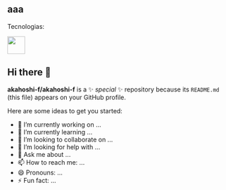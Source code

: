 ## aaa


Tecnologias:

<img src="https://cdn.jsdelivr.net/gh/devicons/devicon@latest/icons/python/python-original-wordmark.svg" width="40" height="40"/>

          
          


## Hi there 👋

**akahoshi-f/akahoshi-f** is a ✨ _special_ ✨ repository because its `README.md` (this file) appears on your GitHub profile.

Here are some ideas to get you started:

- 🔭 I’m currently working on ...
- 🌱 I’m currently learning ...
- 👯 I’m looking to collaborate on ...
- 🤔 I’m looking for help with ...
- 💬 Ask me about ...
- 📫 How to reach me: ...
- 😄 Pronouns: ...
- ⚡ Fun fact: ...

